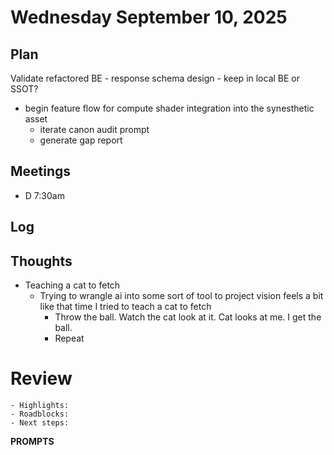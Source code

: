 # Wednesday September 10, 2025



## Plan

Validate refactored BE - response schema design - keep in local BE or SSOT?



- begin feature flow for compute shader integration into the synesthetic asset
    - iterate canon audit prompt
    - generate gap report




## Meetings
- D 7:30am

## Log


## Thoughts
- Teaching a cat to fetch
    - Trying to wrangle ai into some sort of tool to project vision feels a bit like that time I tried to teach a cat to fetch
        - Throw the ball. Watch the cat look at it. Cat looks at me. I get the ball.
        - Repeat


# Review
    - Highlights:
    - Roadblocks:
    - Next steps:



**PROMPTS**
